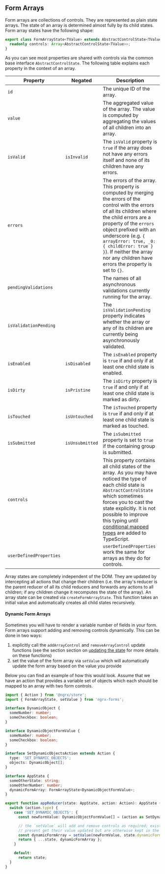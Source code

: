 ## Form Arrays

Form arrays are collections of controls. They are represented as plain state arrays. The state of an array is determined almost fully by its child states. Form array states have the following shape:

```typescript
export class FormArrayState<TValue> extends AbstractControlState<TValue[]> {
  readonly controls: Array<AbstractControlState<TValue>>;
}
```

As you can see most properties are shared with controls via the common base interface `AbstractControlState`. The following table explains each property in the context of an array.

|Property|Negated|Description|
|-|-|-|
|`id`||The unique ID of the array.|
|`value`||The aggregated value of the array. The value is computed by aggregating the values of all children into an array.|
|`isValid`|`isInvalid`|The `isValid` property is `true` if the array does not have any errors itself and none of its children have any errors.|
|`errors`||The errors of the array. This property is computed by merging the errors of the control with the errors of all its children where the child errors are a property of the `errors` object prefixed with an underscore (e.g. `{ arrayError: true, _0: { childError: true } }`). If neither the array nor any children have errors the property is set to `{}`.|
|`pendingValidations`||The names of all asynchronous validations currently running for the array.|
|`isValidationPending`||The `isValidationPending` property indicates whether the array or any of its children are currently being asynchronously validated.|
|`isEnabled`|`isDisabled`|The `isEnabled` property is `true` if and only if at least one child state is enabled.|
|`isDirty`|`isPristine`|The `isDirty` property is `true` if and only if at least one child state is marked as dirty.|
|`isTouched`|`isUntouched`|The `isTouched` property is `true` if and only if at least one child state is marked as touched.|
|`isSubmitted`|`isUnsubmitted`|The `isSubmitted` property is set to `true` if the containing group is submitted.|
|`controls`||This property contains all child states of the array. As you may have noticed the type of each child state is `AbstractControlState` which sometimes forces you to cast the state explicitly. It is not possible to improve this typing until [conditional mapped types](https://github.com/Microsoft/TypeScript/issues/12424) are added to TypeScript.|
|`userDefinedProperties`||`userDefinedProperties` work the same for arrays as they do for controls.|

Array states are completely independent of the DOM. They are updated by intercepting all actions that change their children (i.e. the array's reducer is the parent reducer of all its child reducers and forwards any actions to all children; if any children change it recomputes the state of the array). An array state can be created via `createFormArrayState`. This function takes an initial value and automatically creates all child states recursively.

#### Dynamic Form Arrays

Sometimes you will have to render a variable number of fields in your form. Form arrays support adding and removing controls dynamically. This can be done in two ways:

1) explicitly call the `addArrayControl` and `removeArrayControl` update functions (see the section section on [updating the state](UPDATING_THE_STATE.md) for more details on these functions)
2) set the value of the form array via `setValue` which will automatically update the form array based on the value you provide

Below you can find an example of how this would look. Assume that we have an action that provides a variable set of objects which each should be mapped to an array with two form controls.

```typescript
import { Action } from '@ngrx/store';
import { FormArrayState, setValue } from 'ngrx-forms';

interface DynamicObject {
  someNumber: number;
  someCheckbox: boolean;
}

interface DynamicObjectFormValue {
  someNumber: number;
  someCheckbox: boolean;
}

interface SetDynamicObjectsAction extends Action {
  type: 'SET_DYNAMIC_OBJECTS';
  objects: DynamicObject[];
}

interface AppState {
  someOtherState: string;
  someOtherNumber: number;
  dynamicFormArray: FormArrayState<DynamicObjectFormValue>;
}

export function appReducer(state: AppState, action: Action): AppState {
  switch (action.type) {
    case 'SET_DYNAMIC_OBJECTS': {
      const newFormValue: DynamicObjectFormValue[] = (action as SetDynamicObjectsAction).objects;

      // the `setValue` will add and remove controls as required; existing controls that are still
      // present get their value updated but are otherwise kept in the same state as before
      const dynamicFormArray = setValue(newFormValue, state.dynamicFormArray);
      return { ...state, dynamicFormArray };
    }

    default:
      return state;
  }
}
```
